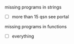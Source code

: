 missing programs in strings
- [ ] more than 15 qsn see portal

missing programs in functions
- [ ] everything
